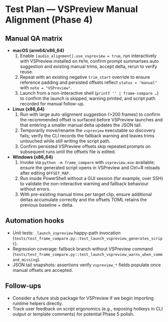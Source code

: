# Test Plan — VSPreview Manual Alignment (Phase 4)

## Manual QA matrix
- **macOS (arm64/x86_64)**
  1. Enable `[audio_alignment].use_vspreview = true`, run interactively with VSPreview installed on `PATH`, confirm prompt summarises auto suggestion and existing manual trims, accept delta, rerun to verify reuse.
  2. Repeat with an existing negative `trim_start` override to ensure reference padding and persisted offsets reflect `status = "manual"` with `note = "VSPreview"`.
  3. Launch from a non-interactive shell (`printf '' | frame-compare …`) to confirm the launch is skipped, warning printed, and script path recorded for manual follow-up.
- **Linux (x86_64)**
  1. Run with large auto-alignment suggestion (>200 frames) to confirm the recommended offset is surfaced before VSPreview launches and that entering a smaller manual delta updates the JSON tail.
  2. Temporarily move/rename the `vspreview` executable so discovery fails; verify the CLI records the fallback warning and leaves trims untouched while still writing the script path.
  3. Confirm persisted VSPreview offsets skip repeated prompts on subsequent runs until the offsets file is edited.
- **Windows (x86_64)**
  1. Invoke via `python -m frame_compare` with `vspreview.exe` available; ensure the generated script opens in VSPreview and Ctrl+R reloads after editing `OFFSET_MAP`.
  2. Run inside PowerShell without a GUI session (for example, over SSH) to validate the non-interactive warning and fallback behaviour without errors.
  3. With pre-existing manual trims per target clip, ensure additional deltas accumulate correctly and the offsets TOML retains the previous baseline + delta.

## Automation hooks
- Unit tests: `_launch_vspreview` happy-path invocation (`tests/test_frame_compare.py::test_launch_vspreview_generates_script`).
- Regression coverage: fallback branch without VSPreview command (`tests/test_frame_compare.py::test_launch_vspreview_warns_when_command_missing`).
- JSON tail snapshots: assertions verify `vspreview_*` fields populate once manual offsets are accepted.

## Follow-ups
- Consider a future stub package for VSPreview if we begin importing runtime helpers directly.
- Track user feedback on script ergonomics (e.g., exposing hotkeys in CLI output or template comments) for potential Phase 5 polish.
